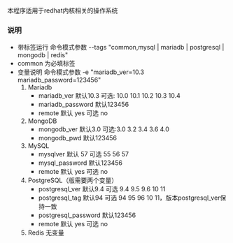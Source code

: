 ##

本程序适用于redhat内核相关的操作系统


###  说明

- 带标签运行 命令模式参数 --tags "common,mysql | mariadb | postgresql | mongodb | redis"
- common 为必填标签
- 变量说明  命令模式参数 -e "mariadb_ver=10.3 mariadb_password=123456"
  1. Mariadb
     + mariadb_ver  默认10.3 可选: 10.0 10.1 10.2 10.3 10.4
     + mariadb_password 默认123456
     + remote  默认 yes 可选 no 
  2. MongoDB
     - mongodb_ver 默认3.0 可选:3.0 3.2 3.4 3.6  4.0 
     - mongodb_pwd 默认123456
  3. MySQL
     - mysqlver 默认 57 可选 55 56 57
     - mysql_password 默认123456
     - remote  默认 yes 可选 no 
  4. PostgreSQL（版需要两个变量）
     - postgresql_ver 默认9.4 可选 9.4 9.5 9.6 10 11
     - postgresql_tag  默认94 可选 94 95 96 10 11，版本postgresql_ver保持一致
     - postgresql_password 默认123456
     - remote  默认 yes 可选 no 
   5. Redis 无变量
     
